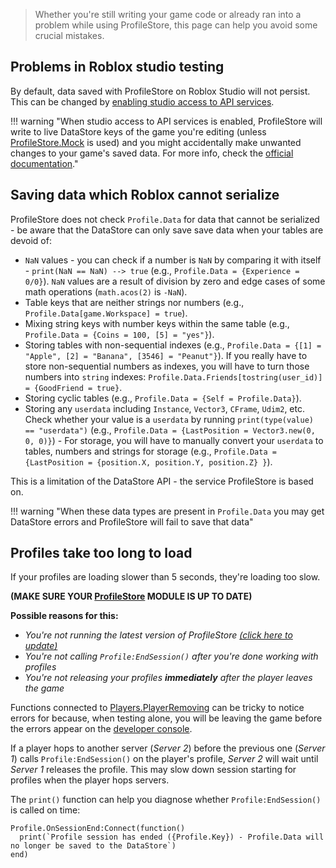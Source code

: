 > Whether you're still writing your game code or already ran into a problem while using ProfileStore, this page can help you avoid some crucial mistakes.

## Problems in Roblox studio testing

By default, data saved with ProfileStore on Roblox Studio will not persist. This can be changed by [enabling studio access to API services](https://create.roblox.com/docs/cloud-services/data-stores#enable-studio-access).

!!! warning "When studio access to API services is enabled, ProfileStore will write to live DataStore keys of the game you're editing (unless [ProfileStore.Mock](/ProfileStore/api/#mock) is used) and you might accidentally make unwanted changes to your game's saved data. For more info, check the [official documentation](https://create.roblox.com/docs/cloud-services/data-stores#enable-studio-access)."

## Saving data which Roblox cannot serialize

ProfileStore does not check `Profile.Data` for data that cannot be serialized - be aware
that the DataStore can only save save data when your tables are devoid of:

- `NaN` values - you can check if a number is `NaN` by comparing it with itself - `print(NaN == NaN) --> true` (e.g., `Profile.Data = {Experience = 0/0}`). `NaN` values are a result of division by zero and edge cases of some math operations (`math.acos(2)` is `-NaN`).
- Table keys that are neither strings nor numbers (e.g., `Profile.Data[game.Workspace] = true`).
- Mixing string keys with number keys within the same table (e.g., `Profile.Data = {Coins = 100, [5] = "yes"}`).
- Storing tables with non-sequential indexes (e.g., `Profile.Data = {[1] = "Apple", [2] = "Banana", [3546] = "Peanut"}`). If you really have to store non-sequential numbers as indexes, you will have to turn those numbers into `string` indexes: `Profile.Data.Friends[tostring(user_id)] = {GoodFriend = true}`.
- Storing cyclic tables (e.g., `Profile.Data = {Self = Profile.Data}`).
- Storing any `userdata` including `Instance`, `Vector3`, `CFrame`, `Udim2`, etc. Check whether your value is a `userdata` by running `print(type(value) == "userdata")` (e.g., `Profile.Data = {LastPosition = Vector3.new(0, 0, 0)}`) - For storage, you will have to manually convert your `userdata` to tables, numbers and strings for storage (e.g., `Profile.Data = {LastPosition = {position.X, position.Y, position.Z} }`).

This is a limitation of the DataStore API - the service ProfileStore is based on.

!!! warning "When these data types are present in `Profile.Data` you may get DataStore errors and ProfileStore will fail to save that data"

## Profiles take too long to load

If your profiles are loading slower than 5 seconds, they're loading too slow.

**(MAKE SURE YOUR [ProfileStore](/ProfileStore/tutorial) MODULE IS UP TO DATE)**

**Possible reasons for this:**

 - *You're not running the latest version of ProfileStore [(click here to update)](/ProfileStore/tutorial)*
 - *You're not calling `Profile:EndSession()` after you're done working with profiles*
 - *You're not releasing your profiles __immediately__ after the player leaves the game*

Functions connected to [Players.PlayerRemoving](https://create.roblox.com/docs/reference/engine/classes/Players#PlayerRemoving)
can be tricky to notice errors for because, when testing alone, you will be leaving the game before the errors appear on the
[developer console](https://create.roblox.com/docs/studio/developer-console).

If a player hops to another server (*Server 2*) before the previous one (*Server 1*) calls `Profile:EndSession()` on the player's profile,
*Server 2* will wait until *Server 1* releases the profile. This may slow down session starting for profiles when the player hops servers.

The `print()` function can help you diagnose whether `Profile:EndSession()` is called on time:

``` luau
Profile.OnSessionEnd:Connect(function()
  print(`Profile session has ended ({Profile.Key}) - Profile.Data will no longer be saved to the DataStore`)
end)
```
